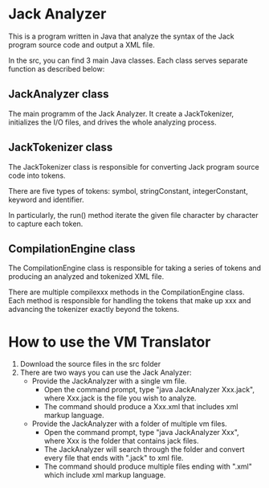 # Jack Analyzer
This is a program written in Java that analyze the syntax of the Jack program source code and output a XML file.

In the src, you can find 3 main Java classes. Each class serves separate function as described below:

## JackAnalyzer class
The main programm of the Jack Analyzer.
It create a JackTokenizer, initializes the I/O files, and drives the whole analyzing process.
 
## JackTokenizer class
The JackTokenizer class is responsible for converting Jack program source code into tokens.

There are five types of tokens: symbol, stringConstant, integerConstant, keyword and identifier.

In particularly, the run() method iterate the given file character by character to capture each token.

## CompilationEngine class
The CompilationEngine class is responsible for taking a series of tokens and producing an analyzed and tokenized XML file.

There are multiple compilexxx methods in the CompilationEngine class. Each method is responsible for handling the tokens that make up xxx and
advancing the tokenizer exactly beyond the tokens.

# How to use the VM Translator
1. Download the source files in the src folder
2. There are two ways you can use the Jack Analyzer:
	- Provide the JackAnalyzer with a single vm file.
		- Open the command prompt, type "java JackAnalyzer Xxx.jack", where Xxx.jack is the file you wish to analyze.
		- The command should produce a Xxx.xml that includes xml markup language.
	- Provide the JackAnalyzer with a folder of multiple vm files.
		- Open the command prompt, type "java JackAnalyzer Xxx", where Xxx is the folder that contains jack files.
		- The JackAnalyzer will search through the folder and convert every file that ends with ".jack" to xml file.
		- The command should produce multiple files ending with ".xml" which include xml markup language.
